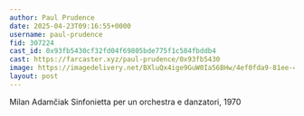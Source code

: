 ```yaml
---
author: Paul Prudence
date: 2025-04-23T09:16:55+0000
username: paul-prudence
fid: 307224
cast_id: 0x93fb5430cf32fd04f69805bde775f1c584fbddb4
cast: https://farcaster.xyz/paul-prudence/0x93fb5430
image: https://imagedelivery.net/BXluQx4ige9GuW0Ia56BHw/4ef0fda9-81ee-41e4-4e79-7c8103ceb600/original
layout: post
---
```


Milan Adamčiak
Sinfonietta per un orchestra e danzatori, 1970

<img src='https://imagedelivery.net/BXluQx4ige9GuW0Ia56BHw/4ef0fda9-81ee-41e4-4e79-7c8103ceb600/original' alt='' referrerpolicy='no-referrer'/>
